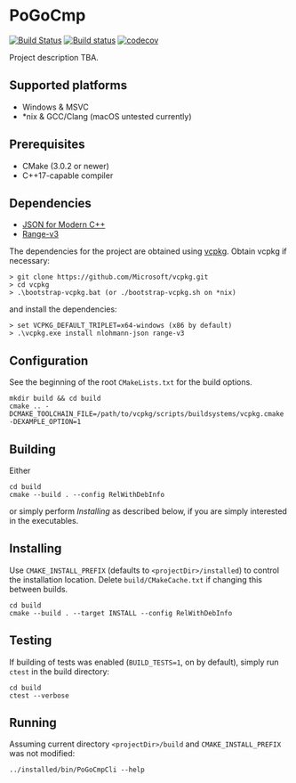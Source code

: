 # PoGoCmp

[![Build Status](https://travis-ci.org/Stinkfist0/PoGoCmp.svg?branch=master)](https://travis-ci.org/Stinkfist0/PoGoCmp)
[![Build status](https://ci.appveyor.com/api/projects/status/0w5ik8sbxfp95soy/branch/master?svg=true)](https://ci.appveyor.com/project/Stinkfist0/pogocmp/branch/master)
[![codecov](https://codecov.io/gh/Stinkfist0/PoGoCmp/branch/master/graph/badge.svg)](https://codecov.io/gh/Stinkfist0/PoGoCmp)

Project description TBA.

## Supported platforms
- Windows & MSVC
- *nix & GCC/Clang (macOS untested currently)

## Prerequisites
- CMake (3.0.2 or newer)
- C++17-capable compiler

## Dependencies
 - [JSON for Modern C++](https://github.com/nlohmann/json)
 - [Range-v3](https://github.com/ericniebler/range-v3)

The dependencies for the project are obtained using [vcpkg](https://vcpkg.readthedocs.io). Obtain vcpkg
if necessary:
```
> git clone https://github.com/Microsoft/vcpkg.git
> cd vcpkg
> .\bootstrap-vcpkg.bat (or ./bootstrap-vcpkg.sh on *nix)
```
and install the dependencies:
```
> set VCPKG_DEFAULT_TRIPLET=x64-windows (x86 by default)
> .\vcpkg.exe install nlohmann-json range-v3
```

## Configuration
See the beginning of the root `CMakeLists.txt` for the build options.
```
mkdir build && cd build
cmake .. -DCMAKE_TOOLCHAIN_FILE=/path/to/vcpkg/scripts/buildsystems/vcpkg.cmake -DEXAMPLE_OPTION=1
```

## Building

Either
```
cd build
cmake --build . --config RelWithDebInfo
```
or simply perform *Installing* as described below, if you are simply interested in the executables.

## Installing
 Use `CMAKE_INSTALL_PREFIX` (defaults to `<projectDir>/installed`) to control the installation location.
Delete `build/CMakeCache.txt` if changing this between builds.
```
cd build
cmake --build . --target INSTALL --config RelWithDebInfo
```

## Testing
If building of tests was enabled (`BUILD_TESTS=1`, on by default), simply run `ctest` in the build directory:
```
cd build
ctest --verbose
```

## Running
Assuming current directory `<projectDir>/build` and `CMAKE_INSTALL_PREFIX` was not modified:
```
../installed/bin/PoGoCmpCli --help
```

